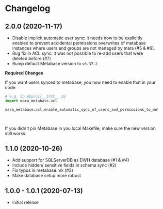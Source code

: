 # Changelog

## 2.0.0 (2020-11-17)

- Disable implicit automatic user sync: it needs now to be explicitly enabled to prevent
  accidental permissions overwrites of metabase instances where users and groups are not
  managed by mara (#5 & #6).
- Bug fix in ACL sync: it was not possible to re-add users that were deleted before (#7)
- Bump default Metabase version to `v0.37.2`


**Required Changes**

If you want users synced to metabase, you now need to enable that in your code:

```python
# e.g. in app/ui/__init__.py 
import mara_metabase.acl

mara_metabase.acl.enable_automatic_sync_of_users_and_permissions_to_metabase()
```

&nbsp;

If you didn't pin Metabase in you local Makefile, make sure the new version still works.


## 1.1.0 (2020-10-26)

- Add support for SQLServerDB as DWH database (#1 & #4)
- Include hidden/ sensitive fields in schema sync (#2)
- Fix typos in metabase.mk (#3)
- Make database setup more robust



## 1.0.0 - 1.0.1 (2020-07-13)

- Initial release
